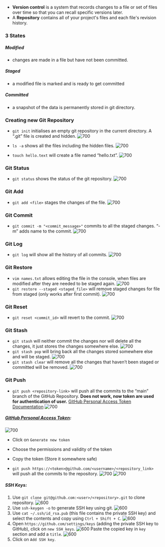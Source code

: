 
- __Version control__ is a system that records changes to a file or set of files over time so that you can recall specific versions later.
- A __Repository__ contains all of your project's files and each file's revision history.

### 3 States
##### Modified
- changes are made in a file but have not been committed.

##### Staged
- a modified file is marked and is ready to get committed

##### Committed
- a snapshot of the data is permanently stored in git directory.

### Creating new Git Repository
- `git init` initialises an empty git repository in the current directory. A “.git” file is created and hidden.
![700](images/gitinit.png)
    
- `ls -a` shows all the files including the hidden files.
![700](images/ls-a.png)

- `touch hello.text` will create a file named “hello.txt”.
![700](images/touch.png)

### Git Status
- `git status` shows the status of the git repository.
![700](images/gitstatus.png)

### Git Add
- `git add <file>` stages the changes of the file.
![700](images/gitstatus1.png)

### Git Commit
- `git commit -m "<commit_message>"` commits to all the staged changes. “-m” adds name to the commit.
![700](images/gitcommit-m.png)
### Git Log
- `git log` will show all the history of all commits.
![700](images/gitlog.png)

### Git Restore
- `vim names.txt` allows editing the file in the console, when files are modified after they are needed to be staged again.
![700](images/vim.png)
- `git restore --staged <staged_file>` will remove staged changes for file from staged (only works after first commit).
![700](images/gitrestore--staged.png)

### Git Reset
- `git reset <commit_id>` will revert to the commit.
![700](images/gitreset.png)

### Git Stash
- `git stash` will neither commit the changes nor will delete all the changes, it just stores the changes somewhere else.
![700](images/gitstash.png)
- `git stash pop` will bring back all the changes stored somewhere else and will be staged.
![700](images/gitstashpop.png)
- `git stash clear` will remove all the changes that haven’t been staged or committed will be removed. 
![700](images/gitstashclear.png)

### Git Push
- `git push <repository-link>` will push all the commits to the “main” branch of the GitHub Repository. __Does not work, now token are used for authentication of user.__ [GitHub Personal Access Token Documentation](https://docs.github.com/en/authentication/keeping-your-account-and-data-secure/creating-a-personal-access-token)
![700](images/gitpush.png)
##### [GitHub Personal Access Token](https://github.com/settings/tokens):
![700](images/personalaccesstoken.png)
- Click on `Generate new token`
- Choose the permissions and validity of the token
- Copy the token (Store it somewhere safe)

- `git push https://<token>@github.com/<username>/<repository_link>` will push all the commits to the repository.
![700](images/gitpushwithtoken.png)
![700](images/gitpushwithtoken2.png)

##### SSH Keys:
1. Use `git clone git@github.com:<user>/<repository>.git` to clone repository. ![600](images/gitclonewithssh.png)
2. Use `ssh-keygen -o` to generate SSH key using git. ![600](images/ssh-keygen.png)
3. Use `cat ~/.ssh/id_rsa.pub` (this file contains the private SSH key) and select the contents and copy using `Ctrl + Shift + C`. ![600](images/catsshprivatetoken.png)
4. Open `https://github.com/settings/keys` (adding the private SSH key to GitHub), click on `new SSH keys`. ![600](images/newsshkeys.png) Paste the copied key in `key` section and add a `title`. ![600](images/addsshkey.png) 
5. Click on `Add SSH key`.

